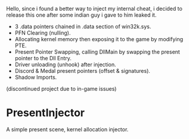 Hello, since i found a better way to inject my internal cheat, i decided to release this one after some indian guy i gave to him leaked it.

 - 3 .data pointers chained in .data section of win32k.sys.
 - PFN Clearing (nulling).
 - Allocating kernel memory then exposing it to the game by modifying PTE.
 - Present Pointer Swapping, calling DllMain by swapping the present pointer to the Dll Entry.
 - Driver unloading (unhook) after injection.
 - Discord & Medal present pointers (offset & signatures).
 - Shadow Imports.

(discontinued project due to in-game issues)

# PresentInjector
A simple present scene, kernel allocation injector.
